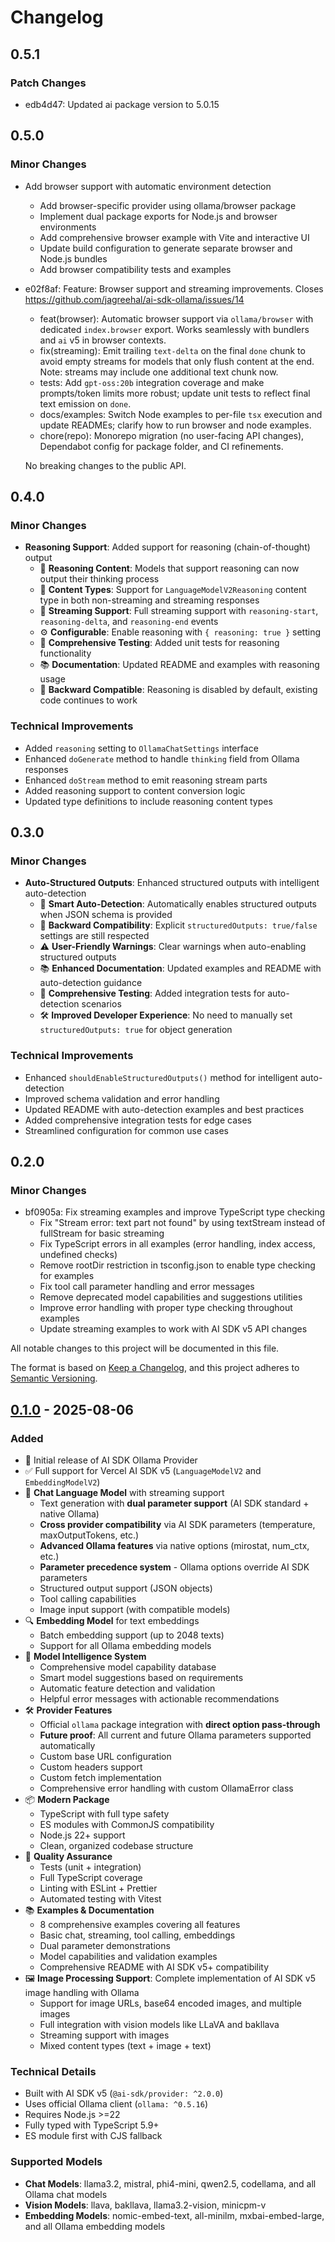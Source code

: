 # Changelog

## 0.5.1

### Patch Changes

- edb4d47: Updated ai package version to 5.0.15

## 0.5.0

### Minor Changes

- Add browser support with automatic environment detection
  - Add browser-specific provider using ollama/browser package
  - Implement dual package exports for Node.js and browser environments
  - Add comprehensive browser example with Vite and interactive UI
  - Update build configuration to generate separate browser and Node.js bundles
  - Add browser compatibility tests and examples

- e02f8af: Feature: Browser support and streaming improvements. Closes https://github.com/jagreehal/ai-sdk-ollama/issues/14
  - feat(browser): Automatic browser support via `ollama/browser` with dedicated `index.browser` export. Works seamlessly with bundlers and `ai` v5 in browser contexts.
  - fix(streaming): Emit trailing `text-delta` on the final `done` chunk to avoid empty streams for models that only flush content at the end. Note: streams may include one additional text chunk now.
  - tests: Add `gpt-oss:20b` integration coverage and make prompts/token limits more robust; update unit tests to reflect final text emission on `done`.
  - docs/examples: Switch Node examples to per-file `tsx` execution and update READMEs; clarify how to run browser and node examples.
  - chore(repo): Monorepo migration (no user-facing API changes), Dependabot config for package folder, and CI refinements.

  No breaking changes to the public API.

## 0.4.0

### Minor Changes

- **Reasoning Support**: Added support for reasoning (chain-of-thought) output
  - 🧠 **Reasoning Content**: Models that support reasoning can now output their thinking process
  - 📝 **Content Types**: Support for `LanguageModelV2Reasoning` content type in both non-streaming and streaming responses
  - 🔄 **Streaming Support**: Full streaming support with `reasoning-start`, `reasoning-delta`, and `reasoning-end` events
  - ⚙️ **Configurable**: Enable reasoning with `{ reasoning: true }` setting
  - 🧪 **Comprehensive Testing**: Added unit tests for reasoning functionality
  - 📚 **Documentation**: Updated README and examples with reasoning usage
  - 🎯 **Backward Compatible**: Reasoning is disabled by default, existing code continues to work

### Technical Improvements

- Added `reasoning` setting to `OllamaChatSettings` interface
- Enhanced `doGenerate` method to handle `thinking` field from Ollama responses
- Enhanced `doStream` method to emit reasoning stream parts
- Added reasoning support to content conversion logic
- Updated type definitions to include reasoning content types

## 0.3.0

### Minor Changes

- **Auto-Structured Outputs**: Enhanced structured outputs with intelligent auto-detection
  - 🎯 **Smart Auto-Detection**: Automatically enables structured outputs when JSON schema is provided
  - 🔧 **Backward Compatibility**: Explicit `structuredOutputs: true/false` settings are still respected
  - ⚠️ **User-Friendly Warnings**: Clear warnings when auto-enabling structured outputs
  - 📚 **Enhanced Documentation**: Updated examples and README with auto-detection guidance
  - 🧪 **Comprehensive Testing**: Added integration tests for auto-detection scenarios
  - 🛠️ **Improved Developer Experience**: No need to manually set `structuredOutputs: true` for object generation

### Technical Improvements

- Enhanced `shouldEnableStructuredOutputs()` method for intelligent auto-detection
- Improved schema validation and error handling
- Updated README with auto-detection examples and best practices
- Added comprehensive integration tests for edge cases
- Streamlined configuration for common use cases

## 0.2.0

### Minor Changes

- bf0905a: Fix streaming examples and improve TypeScript type checking
  - Fix "Stream error: text part not found" by using textStream instead of fullStream for basic streaming
  - Fix TypeScript errors in all examples (error handling, index access, undefined checks)
  - Remove rootDir restriction in tsconfig.json to enable type checking for examples
  - Fix tool call parameter handling and error messages
  - Remove deprecated model capabilities and suggestions utilities
  - Improve error handling with proper type checking throughout examples
  - Update streaming examples to work with AI SDK v5 API changes

All notable changes to this project will be documented in this file.

The format is based on [Keep a Changelog](https://keepachangelog.com/en/1.0.0/),
and this project adheres to [Semantic Versioning](https://semver.org/spec/v2.0.0.html).

## [0.1.0] - 2025-08-06

### Added

- 🎉 Initial release of AI SDK Ollama Provider
- ✅ Full support for Vercel AI SDK v5 (`LanguageModelV2` and `EmbeddingModelV2`)
- 🤖 **Chat Language Model** with streaming support
  - Text generation with **dual parameter support** (AI SDK standard + native Ollama)
  - **Cross provider compatibility** via AI SDK parameters (temperature, maxOutputTokens, etc.)
  - **Advanced Ollama features** via native options (mirostat, num_ctx, etc.)
  - **Parameter precedence system** - Ollama options override AI SDK parameters
  - Structured output support (JSON objects)
  - Tool calling capabilities
  - Image input support (with compatible models)
- 🔍 **Embedding Model** for text embeddings
  - Batch embedding support (up to 2048 texts)
  - Support for all Ollama embedding models
- 🧠 **Model Intelligence System**
  - Comprehensive model capability database
  - Smart model suggestions based on requirements
  - Automatic feature detection and validation
  - Helpful error messages with actionable recommendations
- 🛠️ **Provider Features**
  - Official `ollama` package integration with **direct option pass-through**
  - **Future proof**: All current and future Ollama parameters supported automatically
  - Custom base URL configuration
  - Custom headers support
  - Custom fetch implementation
  - Comprehensive error handling with custom OllamaError class
- 📦 **Modern Package**
  - TypeScript with full type safety
  - ES modules with CommonJS compatibility
  - Node.js 22+ support
  - Clean, organized codebase structure
- 🧪 **Quality Assurance**
  - Tests (unit + integration)
  - Full TypeScript coverage
  - Linting with ESLint + Prettier
  - Automated testing with Vitest
- 📚 **Examples & Documentation**
  - 8 comprehensive examples covering all features
  - Basic chat, streaming, tool calling, embeddings
  - Dual parameter demonstrations
  - Model capabilities and validation examples
  - Comprehensive README with AI SDK v5+ compatibility
- 🖼️ **Image Processing Support**: Complete implementation of AI SDK v5 image handling with Ollama
  - Support for image URLs, base64 encoded images, and multiple images
  - Full integration with vision models like LLaVA and bakllava
  - Streaming support with images
  - Mixed content types (text + image + text)

### Technical Details

- Built with AI SDK v5 (`@ai-sdk/provider: ^2.0.0`)
- Uses official Ollama client (`ollama: ^0.5.16`)
- Requires Node.js >=22
- Fully typed with TypeScript 5.9+
- ES module first with CJS fallback

### Supported Models

- **Chat Models**: llama3.2, mistral, phi4-mini, qwen2.5, codellama, and all Ollama chat models
- **Vision Models**: llava, bakllava, llama3.2-vision, minicpm-v
- **Embedding Models**: nomic-embed-text, all-minilm, mxbai-embed-large, and all Ollama embedding models

[0.1.0]: https://github.com/jagreehal/ai-sdk-ollama/releases/tag/v0.1.0
